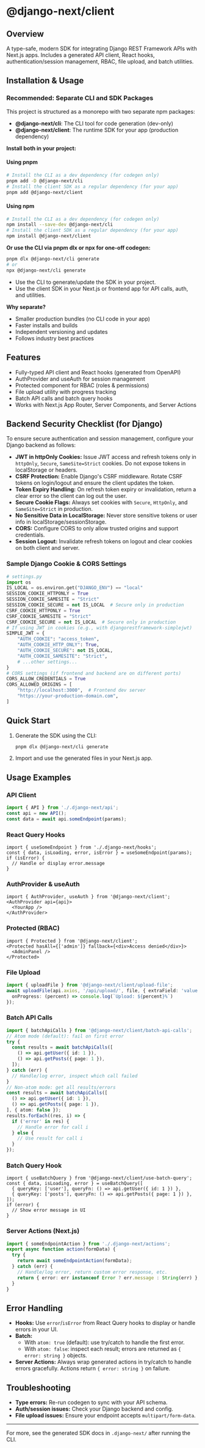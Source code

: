 # @django-next/client

## Overview
A type-safe, modern SDK for integrating Django REST Framework APIs with Next.js apps. Includes a generated API client, React hooks, authentication/session management, RBAC, file upload, and batch utilities.

## Installation & Usage

### Recommended: Separate CLI and SDK Packages
This project is structured as a monorepo with two separate npm packages:
- **@django-next/cli**: The CLI tool for code generation (dev-only)
- **@django-next/client**: The runtime SDK for your app (production dependency)

**Install both in your project:**

#### Using pnpm
```sh
# Install the CLI as a dev dependency (for codegen only)
pnpm add -D @django-next/cli
# Install the client SDK as a regular dependency (for your app)
pnpm add @django-next/client
```

#### Using npm
```sh
# Install the CLI as a dev dependency (for codegen only)
npm install --save-dev @django-next/cli
# Install the client SDK as a regular dependency (for your app)
npm install @django-next/client
```

**Or use the CLI via pnpm dlx or npx for one-off codegen:**
```sh
pnpm dlx @django-next/cli generate
# or
npx @django-next/cli generate
```

- Use the CLI to generate/update the SDK in your project.
- Use the client SDK in your Next.js or frontend app for API calls, auth, and utilities.

**Why separate?**
- Smaller production bundles (no CLI code in your app)
- Faster installs and builds
- Independent versioning and updates
- Follows industry best practices

## Features
- Fully-typed API client and React hooks (generated from OpenAPI)
- AuthProvider and useAuth for session management
- Protected component for RBAC (roles & permissions)
- File upload utility with progress tracking
- Batch API calls and batch query hooks
- Works with Next.js App Router, Server Components, and Server Actions

## Backend Security Checklist (for Django)
To ensure secure authentication and session management, configure your Django backend as follows:
- **JWT in httpOnly Cookies:** Issue JWT access and refresh tokens only in `httpOnly`, `Secure`, `SameSite=Strict` cookies. Do not expose tokens in localStorage or headers.
- **CSRF Protection:** Enable Django's CSRF middleware. Rotate CSRF tokens on login/logout and ensure the client updates the token.
- **Token Expiry Handling:** On refresh token expiry or invalidation, return a clear error so the client can log out the user.
- **Secure Cookie Flags:** Always set cookies with `Secure`, `HttpOnly`, and `SameSite=Strict` in production.
- **No Sensitive Data in LocalStorage:** Never store sensitive tokens or user info in localStorage/sessionStorage.
- **CORS:** Configure CORS to only allow trusted origins and support credentials.
- **Session Logout:** Invalidate refresh tokens on logout and clear cookies on both client and server.

### Sample Django Cookie & CORS Settings
```python
# settings.py
import os
IS_LOCAL = os.environ.get("DJANGO_ENV") == "local"
SESSION_COOKIE_HTTPONLY = True
SESSION_COOKIE_SAMESITE = "Strict"
SESSION_COOKIE_SECURE = not IS_LOCAL  # Secure only in production
CSRF_COOKIE_HTTPONLY = True
CSRF_COOKIE_SAMESITE = "Strict"
CSRF_COOKIE_SECURE = not IS_LOCAL  # Secure only in production
# If using JWT in cookies (e.g., with djangorestframework-simplejwt)
SIMPLE_JWT = {
    "AUTH_COOKIE": "access_token",
    "AUTH_COOKIE_HTTP_ONLY": True,
    "AUTH_COOKIE_SECURE": not IS_LOCAL,
    "AUTH_COOKIE_SAMESITE": "Strict",
    # ...other settings...
}
# CORS settings (if frontend and backend are on different ports)
CORS_ALLOW_CREDENTIALS = True
CORS_ALLOWED_ORIGINS = [
    "http://localhost:3000",  # Frontend dev server
    "https://your-production-domain.com",
]
```

## Quick Start
1. Generate the SDK using the CLI:
   ```sh
   pnpm dlx @django-next/cli generate
   ```
2. Import and use the generated files in your Next.js app.

## Usage Examples
### API Client
```ts
import { API } from './.django-next/api';
const api = new API();
const data = await api.someEndpoint(params);
```

### React Query Hooks
```tsx
import { useSomeEndpoint } from './.django-next/hooks';
const { data, isLoading, error, isError } = useSomeEndpoint(params);
if (isError) {
  // Handle or display error.message
}
```

### AuthProvider & useAuth
```tsx
import { AuthProvider, useAuth } from '@django-next/client';
<AuthProvider api={api}>
  <YourApp />
</AuthProvider>
```

### Protected (RBAC)
```tsx
import { Protected } from '@django-next/client';
<Protected hasAll={['admin']} fallback={<div>Access denied</div>}>
  <AdminPanel />
</Protected>
```

### File Upload
```ts
import { uploadFile } from '@django-next/client/upload-file';
await uploadFile(api.axios, '/api/upload/', file, { extraField: 'value' }, {
  onProgress: (percent) => console.log(`Upload: ${percent}%`)
});
```

### Batch API Calls
```ts
import { batchApiCalls } from '@django-next/client/batch-api-calls';
// Atom mode (default): fail on first error
try {
  const results = await batchApiCalls([
    () => api.getUser({ id: 1 }),
    () => api.getPosts({ page: 1 }),
  ]);
} catch (err) {
  // Handle/log error, inspect which call failed
}
// Non-atom mode: get all results/errors
const results = await batchApiCalls([
  () => api.getUser({ id: 1 }),
  () => api.getPosts({ page: 1 }),
], { atom: false });
results.forEach((res, i) => {
  if ('error' in res) {
    // Handle error for call i
  } else {
    // Use result for call i
  }
});
```

### Batch Query Hook
```tsx
import { useBatchQuery } from '@django-next/client/use-batch-query';
const { data, isLoading, error } = useBatchQuery([
  { queryKey: ['user'], queryFn: () => api.getUser({ id: 1 }) },
  { queryKey: ['posts'], queryFn: () => api.getPosts({ page: 1 }) },
]);
if (error) {
  // Show error message in UI
}
```

### Server Actions (Next.js)
```ts
import { someEndpointAction } from './.django-next/actions';
export async function action(formData) {
  try {
    return await someEndpointAction(formData);
  } catch (err) {
    // Handle/log error, return custom error response, etc.
    return { error: err instanceof Error ? err.message : String(err) };
  }
}
```

## Error Handling
- **Hooks:** Use `error`/`isError` from React Query hooks to display or handle errors in your UI.
- **Batch:**
  - With `atom: true` (default): use try/catch to handle the first error.
  - With `atom: false`: inspect each result; errors are returned as `{ error: string }` objects.
- **Server Actions:** Always wrap generated actions in try/catch to handle errors gracefully. Actions return `{ error: string }` on failure.

## Troubleshooting
- **Type errors:** Re-run codegen to sync with your API schema.
- **Auth/session issues:** Check your Django backend and config.
- **File upload issues:** Ensure your endpoint accepts `multipart/form-data`.

---
For more, see the generated SDK docs in `.django-next/` after running the CLI.
